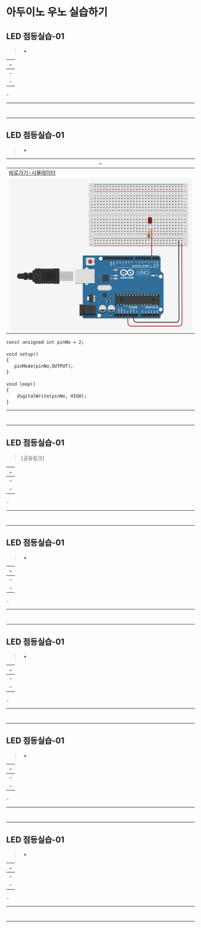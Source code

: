 # 아두이노 우노 실습하기


LED 점등실습-01
---
> - <br>

|-|
|-|
|-|
|-|

```
-
```

---
#
---

LED 점등실습-01
---
> - <br>

|-|
|-|
|[바로가기-시뮬레이터](https://www.tinkercad.com/things/7hG3uHjqq5y-led-?sharecode=8ZboE8SFsWNvcxJhP5Elq_7MJDO3u65oWl48yYvu5yQ)|
|<img src="IMG/01/1.png"/> |


```
const unsigned int pinNo = 2;

void setup()
{
   pinMode(pinNo,OUTPUT);
}

void loop()
{
	digitalWrite(pinNo, HIGH);
}
```

---
#
---

LED 점등실습-01
---
> [공유링크] <br>

|-|
|-|
|-|
|-|

```
-
```

---
#
---

LED 점등실습-01
---
> - <br>

|-|
|-|
|-|
|-|

```
-
```

---
#
---

LED 점등실습-01
---
> - <br>

|-|
|-|
|-|
|-|

```
-
```

---
#
---

LED 점등실습-01
---
> - <br>

|-|
|-|
|-|
|-|

```
-
```

---
#
---

LED 점등실습-01
---
> - <br>

|-|
|-|
|-|
|-|

```
-
```

---
#
---

